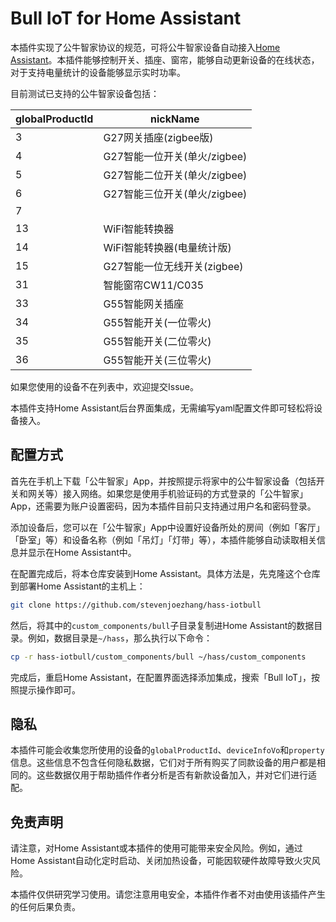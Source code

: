 # Bull IoT for Home Assistant

本插件实现了公牛智家协议的规范，可将公牛智家设备自动接入[Home Assistant](https://www.home-assistant.io)。本插件能够控制开关、插座、窗帘，能够自动更新设备的在线状态，对于支持电量统计的设备能够显示实时功率。

目前测试已支持的公牛智家设备包括：

| globalProductId | nickName |
| - | - |
| 3 | G27网关插座(zigbee版) |
| 4 | G27智能一位开关(单火/zigbee) |
| 5 | G27智能二位开关(单火/zigbee) |
| 6 | G27智能三位开关(单火/zigbee) |
| 7 | |
| 13 | WiFi智能转换器 |
| 14 | WiFi智能转换器(电量统计版) |
| 15 | G27智能一位无线开关(zigbee) |
| 31 | 智能窗帘CW11/C035 |
| 33 | G55智能网关插座 |
| 34 | G55智能开关(一位零火) |
| 35 | G55智能开关(二位零火) |
| 36 | G55智能开关(三位零火) |

如果您使用的设备不在列表中，欢迎提交Issue。

本插件支持Home Assistant后台界面集成，无需编写yaml配置文件即可轻松将设备接入。

## 配置方式

首先在手机上下载「公牛智家」App，并按照提示将家中的公牛智家设备（包括开关和网关等）接入网络。如果您是使用手机验证码的方式登录的「公牛智家」App，还需要为账户设置密码，因为本插件目前只支持通过用户名和密码登录。

添加设备后，您可以在「公牛智家」App中设置好设备所处的房间（例如「客厅」「卧室」等）和设备名称（例如「吊灯」「灯带」等），本插件能够自动读取相关信息并显示在Home Assistant中。

在配置完成后，将本仓库安装到Home Assistant。具体方法是，先克隆这个仓库到部署Home Assistant的主机上：

```sh
git clone https://github.com/stevenjoezhang/hass-iotbull
```

然后，将其中的`custom_components/bull`子目录复制进Home Assistant的数据目录。例如，数据目录是`~/hass`，那么执行以下命令：

```sh
cp -r hass-iotbull/custom_components/bull ~/hass/custom_components
```

完成后，重启Home Assistant，在配置界面选择添加集成，搜索「Bull IoT」，按照提示操作即可。

## 隐私

本插件可能会收集您所使用的设备的`globalProductId`、`deviceInfoVo`和`property`信息。这些信息不包含任何隐私数据，它们对于所有购买了同款设备的用户都是相同的。这些数据仅用于帮助插件作者分析是否有新款设备加入，并对它们进行适配。

## 免责声明

请注意，对Home Assistant或本插件的使用可能带来安全风险。例如，通过Home Assistant自动化定时启动、关闭加热设备，可能因软硬件故障导致火灾风险。

本插件仅供研究学习使用。请您注意用电安全，本插件作者不对由使用该插件产生的任何后果负责。
